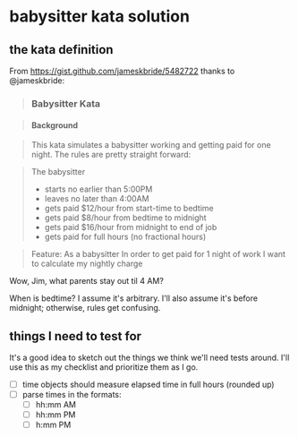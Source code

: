 # babysitter kata solution

## the kata definition

From https://gist.github.com/jameskbride/5482722 thanks to @jameskbride:

> ### Babysitter Kata

> #### Background

> This kata simulates a babysitter working and getting paid for one night.  The rules are pretty straight forward:

> The babysitter 
> - starts no earlier than 5:00PM
> - leaves no later than 4:00AM
> - gets paid $12/hour from start-time to bedtime
> - gets paid $8/hour from bedtime to midnight
> - gets paid $16/hour from midnight to end of job
> - gets paid for full hours (no fractional hours)


> Feature:
> As a babysitter
> In order to get paid for 1 night of work
> I want to calculate my nightly charge

Wow, Jim, what parents stay out til 4 AM?

When is bedtime? I assume it's arbitrary. I'll also assume it's before midnight; otherwise, rules get confusing.

## things I need to test for

It's a good idea to sketch out the things we think we'll need tests around. I'll use this as my checklist and prioritize them as I go.

- [ ] time objects should measure elapsed time in full hours (rounded up)
- [ ] parse times in the formats:
    - [ ] hh:mm AM
    - [ ] hh:mm PM
    - [ ] h:mm PM